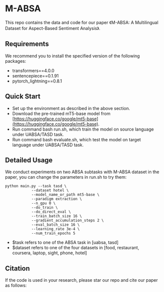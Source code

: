 # M-ABSA

This repo contains the data and code for our paper 《M-ABSA: A Multilingual Dataset for Aspect-Based Sentiment Analysis》.

## Requirements

We recommend you to install the specified version of the following packages:

- transformers==4.0.0
-  sentencepiece==0.1.91
-  pytorch_lightning==0.8.1

## Quick Start

- Set up the environment as described in the above section.
- Download the pre-trained mT5-base model from [https://huggingface.co/google/mt5-base](https://huggingface.co/google/mt5-base).
- Run command bash run.sh, which train the model on source language under UABSA/TASD task.
- Run command bash evaluate.sh, which test the model on target language under UABSA/TASD task.

## Detailed Usage
We conduct experiments on two ABSA subtasks with M-ABSA dataset in the paper, you can change the parameters in run.sh to try them:

```
python main.py --task tasd \
            --dataset hotel \
            --model_name_or_path mt5-base \
            --paradigm extraction \
            --n_gpu 0 \
            --do_train \
            --do_direct_eval \
            --train_batch_size 16 \
            --gradient_accumulation_steps 2 \
            --eval_batch_size 16 \
            --learning_rate 3e-4 \
            --num_train_epochs 5
```

- $task refers to one of the ABSA task in [uabsa, tasd]
- $dataset refers to one of the four datasets in [food, restaurant, coursera, laptop, sight, phone, hotel]


## Citation

If the code is used in your research, please star our repo and cite our paper as follows:
```
```

